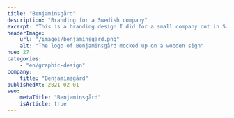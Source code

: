 ```yaml
---
title: "Benjaminsgård"
description: "Branding for a Swedish company"
excerpt: "This is a branding design I did for a small company out in Sweden that rents out cabins in the vast Swedish forests. It symbolises the warm, safe feeling that the company wants to express."
headerImage:
    url: "/images/benjaminsgard.png"
    alt: "The logo of Benjaminsgård mocked up on a wooden sign"
hue: 27
categories:
    - "en/graphic-design"
company:
    title: "Benjaminsgård"
publishedAt: 2021-02-01
seo:
    metaTitle: "Benjaminsgård"
    isArticle: true
---
```


<!-- FIXME: Instagram embed: https://www.instagram.com/benjaminsgard_se/ -->

